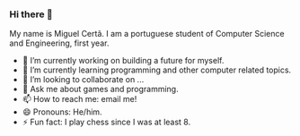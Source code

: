 ### Hi there 👋


My name is Miguel Certã. I am a portuguese student of Computer Science and Engineering, first year. 

- 🔭 I’m currently working on building a future for myself.
- 🌱 I’m currently learning programming and other computer related topics.
- 👯 I’m looking to collaborate on ...
- 💬 Ask me about games and programming.
- 📫 How to reach me: email me!
- 😄 Pronouns: He/him.
- ⚡ Fun fact: I play chess since I was at least 8.

